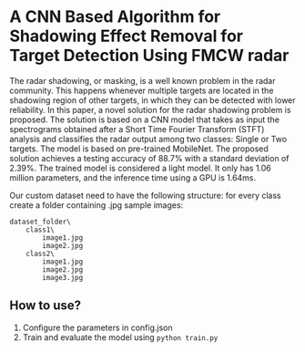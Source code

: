 # A CNN Based Algorithm for Shadowing Effect Removal for Target Detection Using FMCW radar

The radar shadowing, or masking, is a well known problem in the radar community. This happens whenever multiple targets are located in the shadowing region of other targets, in which they can be detected with lower reliability. In this paper, a novel solution for the radar shadowing problem is proposed. The solution is based on a CNN model that takes as input the spectrograms obtained after a Short Time Fourier Transform (STFT) analysis and classifies the radar output among two classes: Single or Two targets. The model is based on pre-trained MobileNet. The proposed solution achieves a testing accuracy of 88.7% with a standard deviation of 2.39%. The trained model is considered a light model. It only has 1.06 million parameters, and the inference time using a GPU is 1.64ms.

Our custom dataset need to have the following structure: for every class create a folder containing .jpg sample images:

```
dataset_folder\
    class1\
        image1.jpg
        image2.jpg
    class2\
        image1.jpg
        image2.jpg
        image3.jpg
```


## How to use?

1. Configure the parameters in config.json
2. Train and evaluate the model using `python train.py`

